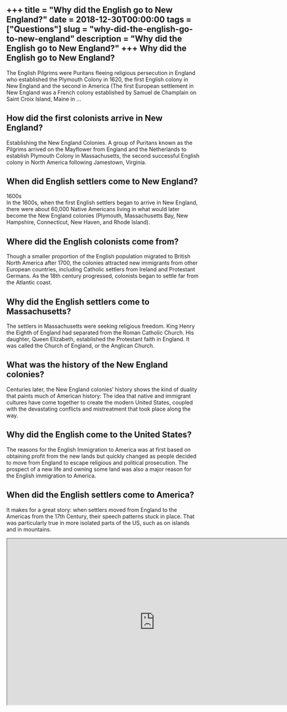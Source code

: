 +++
title = "Why did the English go to New England?"
date = 2018-12-30T00:00:00
tags = ["Questions"]
slug = "why-did-the-english-go-to-new-england"
description = "Why did the English go to New England?"
+++
Why did the English go to New England?
--------------------------------------

The English Pilgrims were Puritans fleeing religious persecution in England who established the Plymouth Colony in 1620, the first English colony in New England and the second in America (The first European settlement in New England was a French colony established by Samuel de Champlain on Saint Croix Island, Maine in …

How did the first colonists arrive in New England?
--------------------------------------------------

Establishing the New England Colonies. A group of Puritans known as the Pilgrims arrived on the Mayflower from England and the Netherlands to establish Plymouth Colony in Massachusetts, the second successful English colony in North America following Jamestown, Virginia.

When did English settlers come to New England?
----------------------------------------------

1600s  
In the 1600s, when the first English settlers began to arrive in New England, there were about 60,000 Native Americans living in what would later become the New England colonies (Plymouth, Massachusetts Bay, New Hampshire, Connecticut, New Haven, and Rhode Island).

Where did the English colonists come from?
------------------------------------------

Though a smaller proportion of the English population migrated to British North America after 1700, the colonies attracted new immigrants from other European countries, including Catholic settlers from Ireland and Protestant Germans. As the 18th century progressed, colonists began to settle far from the Atlantic coast.

Why did the English settlers come to Massachusetts?
---------------------------------------------------

The settlers in Massachusetts were seeking religious freedom. King Henry the Eighth of England had separated from the Roman Catholic Church. His daughter, Queen Elizabeth, established the Protestant faith in England. It was called the Church of England, or the Anglican Church.

What was the history of the New England colonies?
-------------------------------------------------

Centuries later, the New England colonies’ history shows the kind of duality that paints much of American history: The idea that native and immigrant cultures have come together to create the modern United States, coupled with the devastating conflicts and mistreatment that took place along the way.

Why did the English come to the United States?
----------------------------------------------

The reasons for the English Immigration to America was at first based on obtaining profit from the new lands but quickly changed as people decided to move from England to escape religious and political prosecution. The prospect of a new life and owning some land was also a major reason for the English immigration to America.

When did the English settlers come to America?
----------------------------------------------

It makes for a great story: when settlers moved from England to the Americas from the 17th Century, their speech patterns stuck in place. That was particularly true in more isolated parts of the US, such as on islands and in mountains.

<iframe allow="accelerometer; autoplay; clipboard-write; encrypted-media; gyroscope; picture-in-picture" allowfullscreen="" class="__youtube_prefs__  epyt-is-override  no-lazyload" data-no-lazy="1" data-origheight="433" data-origwidth="770" data-skipgform_ajax_framebjll="" height="433" id="_ytid_63245" loading="lazy" src="https://www.youtube.com/embed/YEaSxhcns7Y?enablejsapi=1&autoplay=0&cc_load_policy=0&cc_lang_pref=&iv_load_policy=1&loop=0&modestbranding=0&rel=1&fs=1&playsinline=0&autohide=2&theme=dark&color=red&controls=1&" title="YouTube player" width="770"></iframe>